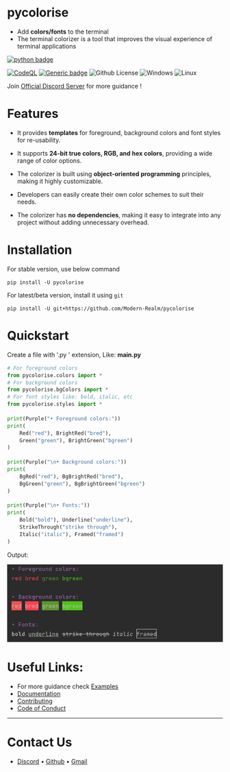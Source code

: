 # pycolorise

- Add **colors/fonts** to the terminal
- The terminal colorizer is a tool that improves the visual experience of terminal applications

[![python badge](http://ForTheBadge.com/images/badges/made-with-python.svg)](https://www.python.org/ "Python")

[![CodeQL](https://github.com/Modern-Realm/pycolorise/actions/workflows/codeql-analysis.yml/badge.svg)](https://github.com/Modern-Realm/discord_btns_menus/actions/workflows/codeql-analysis.yml)
[![Generic badge](https://img.shields.io/badge/Python-3.7-blue.svg)](https://www.python.org/)
![Github License](https://img.shields.io/badge/license-MIT-blue)
![Windows](https://img.shields.io/badge/os-windows-yellow)
![Linux](https://img.shields.io/badge/os-linux-yellow)

Join [Official Discord Server](https://discord.gg/GVMWx5EaAN  "click to Join") for more guidance !

# Features

- It provides **templates** for foreground, background colors and font styles for re-usability.

- It supports **24-bit true colors, RGB, and hex colors**, providing a wide range of color options.

- The colorizer is built using **object-oriented programming** principles, making it highly customizable.

- Developers can easily create their own color schemes to suit their needs.

- The colorizer has **no dependencies**, making it easy to integrate into any project without adding unnecessary
  overhead.

# Installation

For stable version, use below command

```shell
pip install -U pycolorise
```

For latest/beta version, install it using `git`

```shell
pip install -U git+https://github.com/Modern-Realm/pycolorise
```

# Quickstart

Create a file with '.py ' extension, Like: **main.py**

```python
# For foreground colors
from pycolorise.colors import *
# For background colors
from pycolorise.bgColors import *
# For font styles like: bold, italic, etc
from pycolorise.styles import *

print(Purple("• Foreground colors:"))
print(
    Red("red"), BrightRed("bred"),
    Green("green"), BrightGreen("bgreen")
)

print(Purple("\n• Background colors:"))
print(
    BgRed("red"), BgBrightRed("bred"),
    BgGreen("green"), BgBrightGreen("bgreen")
)

print(Purple("\n• Fonts:"))
print(
    Bold("bold"), Underline("underline"),
    StrikeThrough("strike through"),
    Italic("italic"), Framed("framed")
)
```

Output:

<img src="https://github.com/Modern-Realm/pycolorise/blob/main/images/output-1.png" alt="output">

# Useful Links:

- For more guidance check [Examples](https://github.com/Modern-Realm/pycolorise/tree/main/Examples)
- [Documentation](https://modern-realm.github.io/pycolorise/)
- [Contributing](https://github.com/Modern-Realm/pycolorise/blob/main/.github/CONTRIBUTING.md)
- [Code of Conduct](https://github.com/Modern-Realm/pycolorise/blob/main/.github/CODE_OF_CONDUCT.md)

-----

# Contact Us

- [Discord](https://discord.gg/GVMWx5EaAN) • [Github](https://github.com/skrphenix) • [Gmail](mailto:saikeerthan.keerthan.9@gmail.com)
